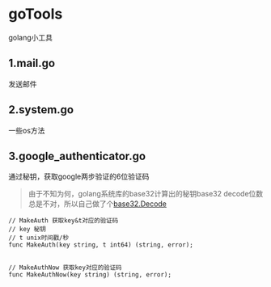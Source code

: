 # goTools
golang小工具

## 1.mail.go
发送邮件

## 2.system.go
一些os方法

## 3.google_authenticator.go

通过秘钥，获取google两步验证的6位验证码

>由于不知为何，golang系统库的base32计算出的秘钥base32 decode位数总是不对，所以自己做了个[base32.Decode](http://github.com/sunreaver/goTools/base32)

```
// MakeAuth 获取key&t对应的验证码
// key 秘钥
// t unix时间戳/秒
func MakeAuth(key string, t int64) (string, error);


// MakeAuthNow 获取key对应的验证码
func MakeAuthNow(key string) (string, error);
```
